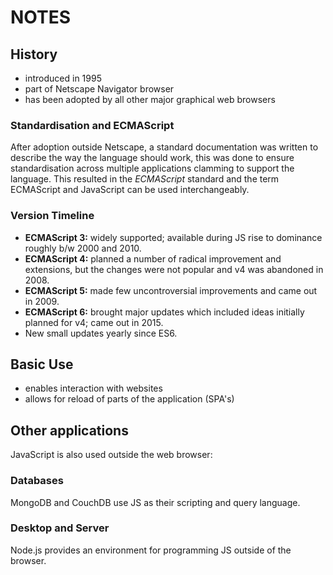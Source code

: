 # NOTES

## History

- introduced in 1995
- part of Netscape Navigator browser
- has been adopted by all other major graphical web browsers

### Standardisation and ECMAScript

After adoption outside Netscape, a standard documentation was written to describe the way the language should work, this was done to ensure standardisation across multiple applications clamming to support the language. This resulted in the _ECMAScript_ standard and the term ECMAScript and JavaScript can be used interchangeably.

### Version Timeline

- **ECMAScript 3:** widely supported; available during JS rise to dominance roughly b/w 2000 and 2010.
- **ECMAScript 4:** planned a number of radical improvement and extensions, but the changes were not popular and v4 was abandoned in 2008.
- **ECMAScript 5:** made few uncontroversial improvements and came out in 2009.
- **ECMAScript 6:** brought major updates which included ideas initially planned for v4; came out in 2015.
- New small updates yearly since ES6.

## Basic Use

- enables interaction with websites
- allows for reload of parts of the application (SPA's)

## Other applications

JavaScript is also used outside the web browser:

### Databases

MongoDB and CouchDB use JS as their scripting and query language.

### Desktop and Server

Node.js provides an environment for programming JS outside of the browser.